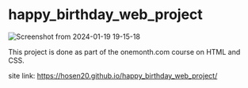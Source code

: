 # happy_birthday_web_project

![Screenshot from 2024-01-19 19-15-18](https://github.com/hosen20/happy_birthday_web_project/assets/84079430/4661e931-db2f-4135-ac5c-24ef4bbd213a)

This project is done as part of the onemonth.com course on HTML and CSS.

site link: https://hosen20.github.io/happy_birthday_web_project/
